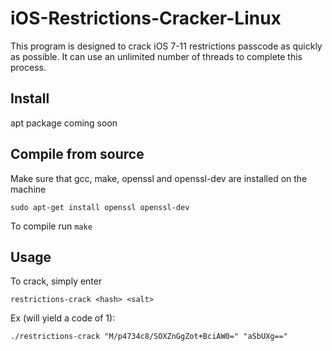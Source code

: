 # iOS-Restrictions-Cracker-Linux
This program is designed to crack iOS 7-11 restrictions passcode as quickly as possible. It can use an unlimited number of threads to complete this process.

## Install
apt package coming soon

## Compile from source
Make sure that gcc, make, openssl and openssl-dev are installed on the machine

  `sudo apt-get install openssl openssl-dev`
  
To compile run 
  `make`

## Usage
To crack, simply enter

`restrictions-crack <hash> <salt>`

Ex (will yield a code of 1):

`./restrictions-crack "M/p4734c8/SOXZnGgZot+BciAW0=" "aSbUXg=="`
